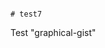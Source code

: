                                                                                                                                                                                                                                                                                                                                                                                                                                                                                                                                                  # test7
Test "graphical-gist"